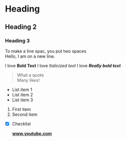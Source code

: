 
# Heading  

## Heading 2  

### Heading 3

To make a line spac, you put two spaces  
Hello, I am on a new line.  

I love **Bold Text**
I love *Italicized text*
I love ***Really bold text***

> What a quote  
Many likes!


* List item 1
* List item 2
* List item 3

1. First item  
2. Second item

- [x] Checklist

  **www.youtube.com**
